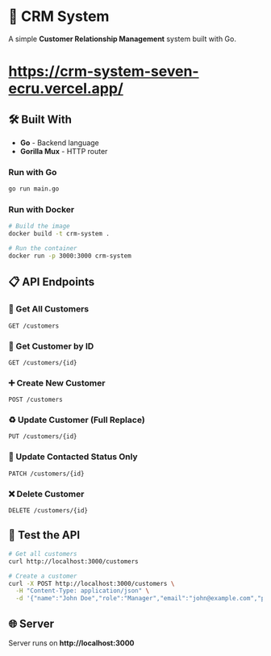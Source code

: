 ﻿# 🏢 CRM System

A simple **Customer Relationship Management** system built with Go.
# https://crm-system-seven-ecru.vercel.app/
## 🛠️ Built With

- **Go** - Backend language
- **Gorilla Mux** - HTTP router

### Run with Go

```bash
go run main.go
```

### Run with Docker

```bash
# Build the image
docker build -t crm-system .

# Run the container
docker run -p 3000:3000 crm-system
```

## 📋 API Endpoints

### 👥 Get All Customers

```
GET /customers
```

### 👤 Get Customer by ID

```
GET /customers/{id}
```

### ➕ Create New Customer

```
POST /customers
```

### ♻️ Update Customer (Full Replace)

```
PUT /customers/{id}
```

### 🔄 Update Contacted Status Only

```
PATCH /customers/{id}
```

### ❌ Delete Customer

```
DELETE /customers/{id}
```

## 🧪 Test the API

```bash
# Get all customers
curl http://localhost:3000/customers

# Create a customer
curl -X POST http://localhost:3000/customers \
  -H "Content-Type: application/json" \
  -d '{"name":"John Doe","role":"Manager","email":"john@example.com","phone":"123-456-7890","contacted":false}'
```

## 🌐 Server

Server runs on **http://localhost:3000**
